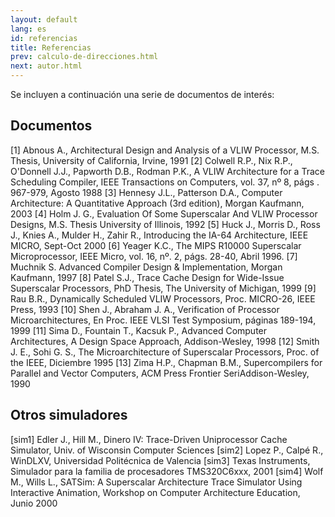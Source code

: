 ```yaml
---
layout: default
lang: es
id: referencias
title: Referencias
prev: calculo-de-direcciones.html
next: autor.html
---
```


Se incluyen a continuación una serie de documentos de interés:


## Documentos

[1] Abnous A., Architectural Design and Analysis of a VLIW Processor, M.S. Thesis, University of California, Irvine, 1991
[2] Colwell R.P., Nix R.P., O'Donnell J.J., Papworth D.B., Rodman P.K., A VLIW Architecture for a Trace Scheduling Compiler, IEEE Transactions on Computers, vol. 37, nº 8, págs . 967-979, Agosto 1988
[3] Hennesy J.L., Patterson D.A., Computer Architecture: A Quantitative Approach (3rd edition), Morgan Kaufmann, 2003
[4] Holm J. G., Evaluation Of Some Superscalar And VLIW Processor Designs, M.S. Thesis University of Illinois, 1992
[5] Huck J., Morris D., Ross J., Knies A., Mulder H., Zahir R., Introducing the IA-64 Architecture, IEEE MICRO, Sept-Oct 2000
[6] Yeager K.C., The MIPS R10000 Superscalar Microprocessor, IEEE Micro, vol. 16, nº. 2, págs. 28-40, Abril 1996. 
[7] Muchnik S. Advanced Compiler Design & Implementation, Morgan Kaufmann, 1997
[8] Patel S.J., Trace Cache Design for Wide-Issue Superscalar Processors, PhD Thesis, The University of Michigan, 1999
[9] Rau B.R., Dynamically Scheduled VLIW Processors, Proc. MICRO-26, IEEE Press, 1993
[10] Shen J., Abraham J. A., Verification of Processor Microarchitectures, En Proc. IEEE VLSI Test Symposium, páginas 189-194, 1999
[11] Sima D., Fountain T., Kacsuk P., Advanced Computer Architectures, A Design Space Approach, Addison-Wesley, 1998
[12] Smith J. E., Sohi G. S., The Microarchitecture of Superscalar Processors, Proc. of the IEEE, Diciembre 1995
[13] Zima H.P., Chapman B.M., Supercompilers for Parallel and Vector Computers, ACM Press Frontier SeriAddison-Wesley, 1990


## Otros simuladores
[sim1] Edler J., Hill M., Dinero IV: Trace-Driven Uniprocessor Cache Simulator, Univ. of Wisconsin Computer Sciences
[sim2] Lopez P., Calpé R., WinDLXV, Universidad Politécnica de Valencia
[sim3] Texas Instruments, Simulador para la familia de procesadores TMS320C6xxx, 2001
[sim4] Wolf M., Wills L., SATSim: A Superscalar Architecture Trace Simulator Using Interactive Animation, Workshop on Computer Architecture Education, Junio 2000